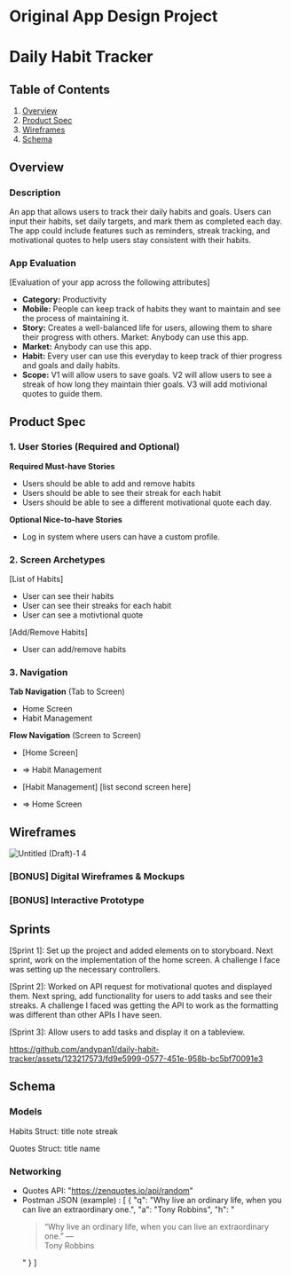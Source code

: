Original App Design Project
===

# Daily Habit Tracker

## Table of Contents

1. [Overview](#Overview)
2. [Product Spec](#Product-Spec)
3. [Wireframes](#Wireframes)
4. [Schema](#Schema)

## Overview

### Description

An app that allows users to track their daily habits and goals. Users can input their habits, set daily targets, and mark them as completed each day. The app could include features such as reminders, streak tracking, and motivational quotes to help users stay consistent with their habits.

### App Evaluation

[Evaluation of your app across the following attributes]
- **Category:**  Productivity
- **Mobile:** People can keep track of habits they want to maintain and see the process of maintaining it.
- **Story:** Creates a well-balanced life for users, allowing them to share their progress with others. Market: Anybody can use this app. 
- **Market:** Anybody can use this app.
- **Habit:** Every user can use this everyday to keep track of thier progress and goals and daily habits.
- **Scope:** V1 will allow users to save goals. V2 will allow users to see a streak of how long they maintain thier goals. V3 will add motivional quotes to guide them.

## Product Spec

### 1. User Stories (Required and Optional)

**Required Must-have Stories**

* Users should be able to add and remove habits
* Users should be able to see their streak for each habit
* Users should be able to see a different motivational quote each day.

**Optional Nice-to-have Stories**

* Log in system where users can have a custom profile.

### 2. Screen Archetypes

[List of Habits] 
* User can see their habits
* User can see their streaks for each habit
* User can see a motivtional quote

[Add/Remove Habits]
* User can add/remove habits

### 3. Navigation

**Tab Navigation** (Tab to Screen)

* Home Screen
* Habit Management

**Flow Navigation** (Screen to Screen)

- [Home Screen]
* => Habit Management
- [Habit Management] [list second screen here]
* => Home Screen


## Wireframes

![Untitled (Draft)-1 4](https://github.com/andypan1/daily-habit-tracker/assets/123217573/8049c280-827d-4ca2-935a-b051ebd4b7ca)


### [BONUS] Digital Wireframes & Mockups

### [BONUS] Interactive Prototype

## Sprints
[Sprint 1]: Set up the project and added elements on to storyboard. Next sprint, work on the implementation of the home screen. A challenge I face was setting up the necessary controllers.

[Sprint 2]: Worked on API request for motivational quotes and displayed them. Next spring, add functionality for users to add tasks and see their streaks. A challenge I faced was getting the API to work as the formatting was different than other APIs I have seen.

[Sprint 3]: Allow users to add tasks and display it on a tableview.

https://github.com/andypan1/daily-habit-tracker/assets/123217573/fd9e5999-0577-451e-958b-bc5bf70091e3


## Schema 

### Models

Habits Struct:
title
note
streak

Quotes Struct:
title
name

### Networking

- Quotes API: "https://zenquotes.io/api/random"
- Postman JSON (example) : [
    {
        "q": "Why live an ordinary life, when you can live an extraordinary one.",
        "a": "Tony Robbins",
        "h": "<blockquote>&ldquo;Why live an ordinary life, when you can live an extraordinary one.&rdquo; &mdash; <footer>Tony Robbins</footer></blockquote>"
    }
]

